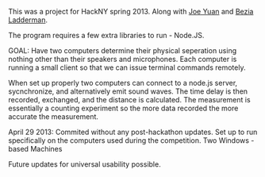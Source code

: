 This was a project for HackNY spring 2013.  Along with [Joe Yuan](https://github.com/joeyuan19) and [Bezia Ladderman](https://github.com/darien0).  

The program requires a few extra libraries to run - Node.JS. 

GOAL: Have two computers determine their physical seperation using nothing other than their speakers and microphones. 
Each computer is running a small client so that we can issue terminal commands remotely.

When set up properly two computers can connect to a node.js server, sycnchronize, and alternatively emit sound waves.  The time delay is then recorded, exchanged, and the distance is calculated.  The measurement is essentially a counting experiment so the more data recorded the more accurate the measurement.

April 29 2013: Commited without any post-hackathon updates.  Set up to run specifically on the computers used during the competition.
	Two Windows - based Machines

Future updates for universal usability possible.
